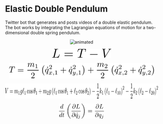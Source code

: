 # Elastic Double Pendulum

Twitter bot that generates and posts videos of a double elastic pendulum. The bot
works by integrating the Lagrangian equations of motion for a two-dimensional double
spring pendulum.

<p align="center">
  <img src="assets/sim.gif" alt="animated" width=900/>
</p>

<p align="center">
  <img src="assets/lagrangian.png" alt="animated" height=30/>
</p>

<p align="center">
  <img src="assets/kinetic.png" alt="animated" height=50/>
</p>

<p align="center">
  <img src="assets/potential.png" alt="animated" height=50/>
</p>

<p align="center">
  <img src="assets/euler-lagrange.png" alt="animated" height=50/>
</p>
